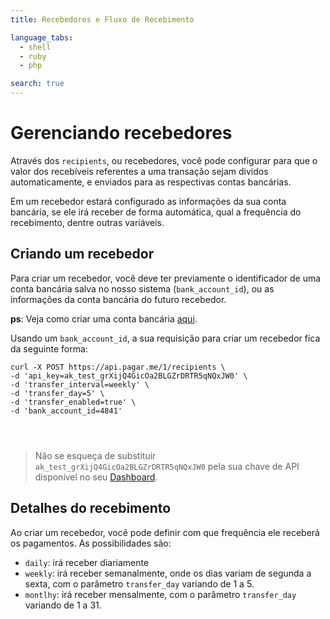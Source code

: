 ```yaml
---
title: Recebedores e Fluxo de Recebimento

language_tabs:
  - shell
  - ruby
  - php

search: true
---
```


# Gerenciando recebedores

Através dos `recipients`, ou recebedores, você pode configurar para que o valor dos recebíveis referentes a uma transação sejam dividos automaticamente, e enviados para as respectivas contas bancárias.

Em um recebedor estará configurado as informações da sua conta bancária, se ele irá receber de forma automática, qual a frequência do recebimento, dentre outras variáveis.

## Criando um recebedor

Para criar um recebedor, você deve ter previamente o identificador de uma conta bancária salva no nosso sistema (`bank_account_id`), ou as informações da conta bancária do futuro recebedor.

**ps**: Veja como criar uma conta bancária [aqui](https://pagar.me/docs/api/#criando-uma-conta-bancaria).

Usando um `bank_account_id`, a sua requisição para criar um recebedor fica da seguinte forma:

```shell
curl -X POST https://api.pagar.me/1/recipients \
-d 'api_key=ak_test_grXijQ4GicOa2BLGZrDRTR5qNQxJW0' \
-d 'transfer_interval=weekly' \
-d 'transfer_day=5' \
-d 'transfer_enabled=true' \
-d 'bank_account_id=4841'
```

```ruby

```

```php

```

```cs

```

> Não se esqueça de substituir `ak_test_grXijQ4GicOa2BLGZrDRTR5qNQxJW0` pela
> sua chave de API disponível no seu [Dashboard](https://dashboard.pagar.me/).

## Detalhes do recebimento

Ao criar um recebedor, você pode definir com que frequência ele receberá os pagamentos. As possibilidades são:

- `daily`: irá receber diariamente
- `weekly`: irá receber semanalmente, onde os dias variam de segunda a sexta, com o parâmetro `transfer_day` variando de 1 a 5.
- `montlhy`: irá receber mensalmente, com o parâmetro `transfer_day` variando de 1 a 31.
